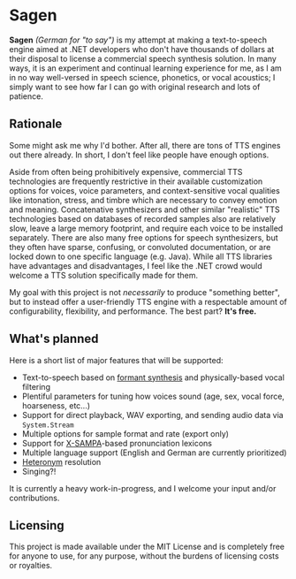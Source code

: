 # Sagen

**Sagen** _(German for "to say")_ is my attempt at making a text-to-speech engine aimed at .NET developers who don't have thousands of dollars at their disposal to license a commercial speech synthesis solution. In many ways, it is an experiment and continual learning experience for me, as I am in no way well-versed in speech science, phonetics, or vocal acoustics; I simply want to see how far I can go with original research and lots of patience.

## Rationale

Some might ask me why I'd bother. After all, there are tons of TTS engines out there already. In short, I don't feel like people have enough options.

Aside from often being prohibitively expensive, commercial TTS technologies are frequently restrictive in their available customization options for voices, voice parameters, and context-sensitive vocal qualities like intonation, stress, and timbre which are necessary to convey emotion and meaning. Concatenative synthesizers and other similar "realistic" TTS technologies based on databases of recorded samples also are relatively slow, leave a large memory footprint, and require each voice to be installed separately. There are also many free options for speech synthesizers, but they often have sparse, confusing, or convoluted documentation, or are locked down to one specific language (e.g. Java). While all TTS libraries have advantages and disadvantages, I feel like the .NET crowd would welcome a TTS solution specifically made for them.

My goal with this project is not _necessarily_ to produce "something better", but to instead offer a user-friendly TTS engine with a respectable amount of configurability, flexibility, and performance. The best part? **It's free.**

## What's planned

Here is a short list of major features that will be supported:
* Text-to-speech based on [formant synthesis](https://en.wikipedia.org/wiki/Speech_synthesis#Formant_synthesis) and physically-based vocal filtering
* Plentiful parameters for tuning how voices sound (age, sex, vocal force, hoarseness, etc...)
* Support for direct playback, WAV exporting, and sending audio data via `System.Stream`
* Multiple options for sample format and rate (export only)
* Support for [X-SAMPA](https://en.wikipedia.org/wiki/X-SAMPA)-based pronunciation lexicons
* Multiple language support (English and German are currently prioritized)
* [Heteronym](https://en.wikipedia.org/wiki/Heteronym_(linguistics)) resolution
* Singing?!

It is currently a heavy work-in-progress, and I welcome your input and/or contributions.

## Licensing

This project is made available under the MIT License and is completely free for anyone to use, for any purpose, without the burdens of licensing costs or royalties.
